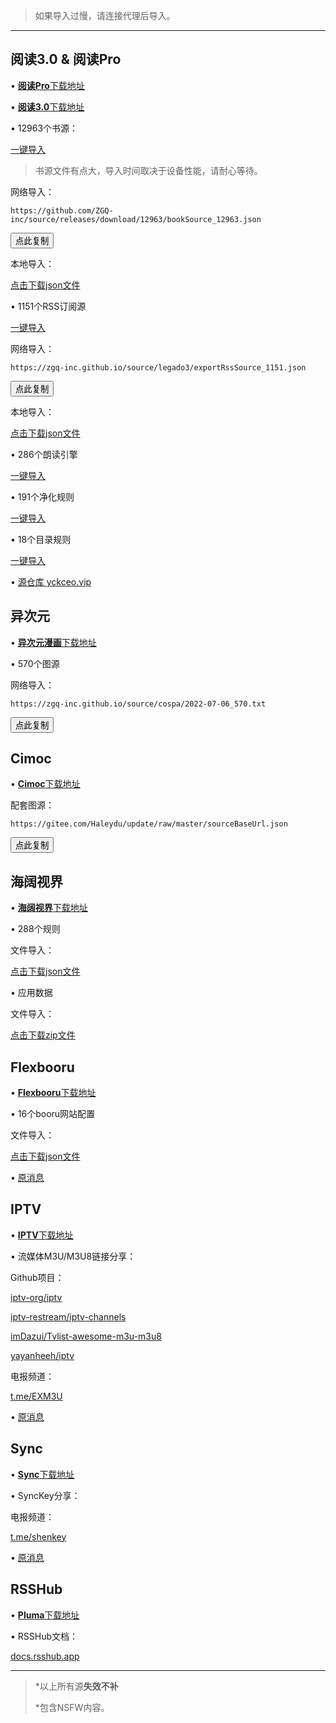 > 如果导入过慢，请连接代理后导入。

***

## 阅读3.0 & 阅读Pro

• [**阅读Pro**下载地址](http://a.ruansky.com/up/496273)

• [**阅读3.0**下载地址](https://www.ghxi.com/newread.html)

• 12963个书源：

<a href="yuedu://booksource/importonline?src=https://github.com/ZGQ-inc/source/releases/download/13213/bookSource_13213.json" class="btn-76" onclick="showText();">一键导入<span class="top"></span><span class="right"></span><span class="bottom"></span><span class="left"></span></a>

> 书源文件有点大，导入时间取决于设备性能，请耐心等待。

网络导入：

```
https://github.com/ZGQ-inc/source/releases/download/12963/bookSource_12963.json
```

<button class="button" data-clipboard-text="https://github.com/ZGQ-inc/source/releases/download/12963/bookSource_12963.json" onclick="showToast();">点此复制</button>

本地导入：

[点击下载json文件](https://github.com/ZGQ-inc/source/releases/download/12963/bookSource_12963.json)

• 1151个RSS订阅源

<a href="yuedu://rsssource/importonline?src=https://zgq-inc.github.io/source/legado3/exportRssSource_1217.json" class="btn-76" onclick="showText();">一键导入<span class="top"></span><span class="right"></span><span class="bottom"></span><span class="left"></span></a>

网络导入：

```
https://zgq-inc.github.io/source/legado3/exportRssSource_1151.json
```

<button class="button" data-clipboard-text="https://zgq-inc.github.io/source/legado3/exportRssSource_1151.json" onclick="showToast();">点此复制</button>

本地导入：

[点击下载json文件](https://zgq-inc.github.io/source/legado3/exportRssSource_1049.json)

• 286个朗读引擎

<a href="yuedu://httpTTS/importonline?src=https://zgq-inc.github.io/source/legado3/httpTTS_286.json" class="btn-76" onclick="showText();">一键导入<span class="top"></span><span class="right"></span><span class="bottom"></span><span class="left"></span></a>

• 191个净化规则

<a href="yuedu://replaceRule/importonline?src=https://zgq-inc.github.io/source/legado3/replaceRule_191.json" class="btn-76" onclick="showText();">一键导入<span class="top"></span><span class="right"></span><span class="bottom"></span><span class="left"></span></a>

• 18个目录规则

<a href="yuedu://txtTocRule/importonline?src=https://zgq-inc.github.io/source/legado3/txtTocRule_20.json" class="btn-76" onclick="showText();">一键导入<span class="top"></span><span class="right"></span><span class="bottom"></span><span class="left"></span></a>

• [源仓库 yckceo.vip](https://yckceo.vip/)

## 异次元

• [**异次元漫画**下载地址](https://www.ghxi.com/ycymh.html)

• 570个图源

网络导入：

```
https://zgq-inc.github.io/source/cospa/2022-07-06_570.txt
```

<button class="button" data-clipboard-text="https://zgq-inc.github.io/source/cospa/2022-07-06_570.txt" onclick="showToast();">点此复制</button>

## Cimoc

• [**Cimoc**下载地址](https://github.com/Haleydu/Cimoc)

配套图源：

```
https://gitee.com/Haleydu/update/raw/master/sourceBaseUrl.json
```

<button class="button" data-clipboard-text="https://gitee.com/Haleydu/update/raw/master/sourceBaseUrl.json" onclick="showToast();">点此复制</button>

## 海阔视界

• [**海阔视界**下载地址](https://www.ghxi.com/andhksj.html)

• 288个规则

文件导入：

[点击下载json文件](https://github.com/ZGQ-inc/source/releases/download/288/share-home-rules_288.json)

• 应用数据

文件导入：

[点击下载zip文件](https://github.com/ZGQ-inc/source/releases/download/288/hiker_data.zip)

## Flexbooru

• [**Flexbooru**下载地址](http://a.ruansky.com/up/1045075)

• 16个booru网站配置

文件导入：

[点击下载json文件](https://github.com/ZGQ-inc/source/releases/download/16/boorus_16.json)

• [原消息](https://t.me/ZGQincLiqun/1431)

## IPTV

• [**IPTV**下载地址](http://a.ruansky.com/up/421994)

• 流媒体M3U/M3U8链接分享：

Github项目：

[iptv-org/iptv](https://github.com/iptv-org/iptv)

[iptv-restream/iptv-channels](https://github.com/iptv-restream/iptv-channels)

[imDazui/Tvlist-awesome-m3u-m3u8](https://github.com/imDazui/Tvlist-awesome-m3u-m3u8)

[yayanheeh/iptv](https://github.com/yayanheeh/iptv)

电报频道：

[t.me/EXM3U](https://t.me/EXM3U)

• [原消息](https://t.me/ZGQincLiqun/1240)

## Sync

• [**Sync**下载地址](http://a.ruansky.com/up/213373)

• SyncKey分享：

电报频道：

[t.me/shenkey](https://t.me/shenkey)

• [原消息](https://t.me/ZGQincLiqun/1239)

## RSSHub

• [**Pluma**下载地址](http://a.ruansky.com/up/261336/)

• RSSHub文档：

[docs.rsshub.app](https://docs.rsshub.app/)

***

> *以上所有源**失效不补**
> 
> *包含NSFW内容。
